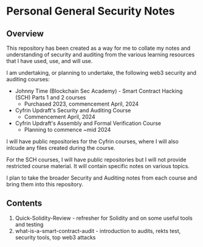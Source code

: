# Personal General Security Notes

## Overview

This repository has been created as a way for me to collate my notes and understanding of security and auditing from the various learning resources that I have used, use, and will use.

I am undertaking, or planning to undertake, the following web3 security and auditing courses:

- Johnny Time (Blockchain Sec Academy) - Smart Contract Hacking (SCH) Parts 1 and 2 courses
  - Purchased 2023, commencement April, 2024
- Cyfrin Updraft's Security and Auditing Course
  - Commencement April, 2024
- Cyfrin Updraft's Assembly and Formal Verification Course
  - Planning to commence ~mid 2024


I will have public repositories for the Cyfrin courses, where I will also inlcude any files created during the course.

For the SCH courses, I will have public repositories but I will not provide restricted course material. It will contain specific notes on various topics.

I plan to take the broader Security and Auditing notes from each course and bring them into this repository.


## Contents

1. Quick-Solidity-Review - refresher for Solidity and on some useful tools and testing
2. what-is-a-smart-contract-audit - introduction to audits, rekts test, security tools, top web3 attacks
